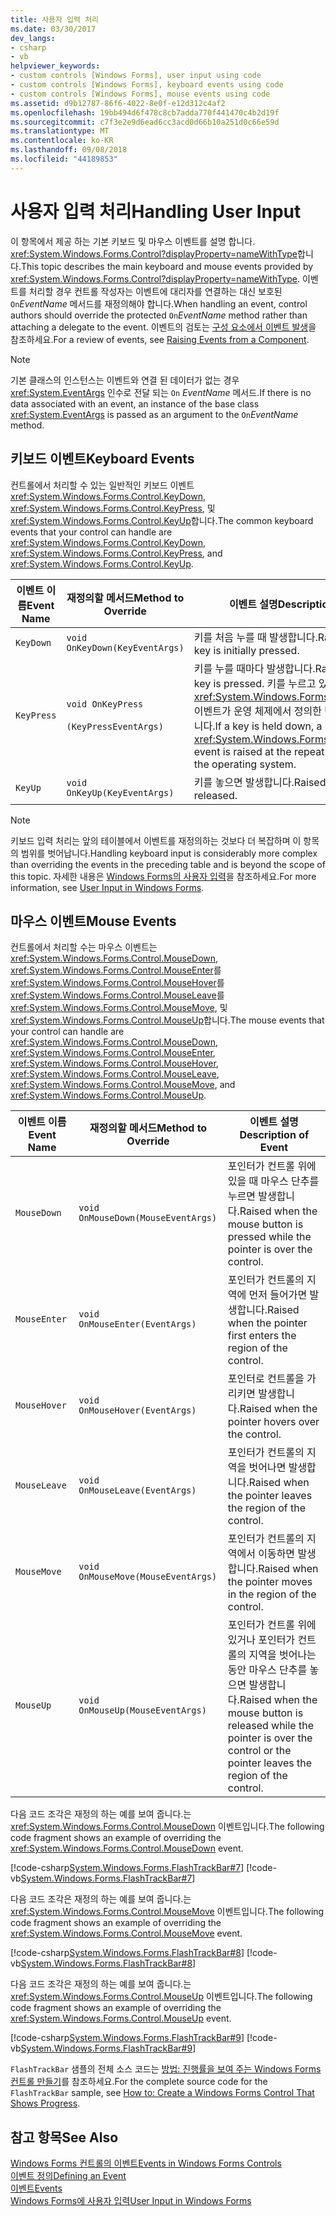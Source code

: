```yaml
---
title: 사용자 입력 처리
ms.date: 03/30/2017
dev_langs:
- csharp
- vb
helpviewer_keywords:
- custom controls [Windows Forms], user input using code
- custom controls [Windows Forms], keyboard events using code
- custom controls [Windows Forms], mouse events using code
ms.assetid: d9b12787-86f6-4022-8e0f-e12d312c4af2
ms.openlocfilehash: 19bb494d6f478c8cb7adda770f441470c4b2d19f
ms.sourcegitcommit: c7f3e2e9d6ead6cc3acd0d66b10a251d0c66e59d
ms.translationtype: MT
ms.contentlocale: ko-KR
ms.lasthandoff: 09/08/2018
ms.locfileid: "44189853"
---
```

# <a name="handling-user-input"></a><span data-ttu-id="89961-102">사용자 입력 처리</span><span class="sxs-lookup"><span data-stu-id="89961-102">Handling User Input</span></span>
<span data-ttu-id="89961-103">이 항목에서 제공 하는 기본 키보드 및 마우스 이벤트를 설명 합니다. <xref:System.Windows.Forms.Control?displayProperty=nameWithType>합니다.</span><span class="sxs-lookup"><span data-stu-id="89961-103">This topic describes the main keyboard and mouse events provided by <xref:System.Windows.Forms.Control?displayProperty=nameWithType>.</span></span> <span data-ttu-id="89961-104">이벤트를 처리할 경우 컨트롤 작성자는 이벤트에 대리자를 연결하는 대신 보호된 `On`*EventName* 메서드를 재정의해야 합니다.</span><span class="sxs-lookup"><span data-stu-id="89961-104">When handling an event, control authors should override the protected `On`*EventName* method rather than attaching a delegate to the event.</span></span> <span data-ttu-id="89961-105">이벤트의 검토는 [구성 요소에서 이벤트 발생](https://msdn.microsoft.com/library/9aebf605-a87d-470b-b7c8-f9abfc8360a0)을 참조하세요.</span><span class="sxs-lookup"><span data-stu-id="89961-105">For a review of events, see [Raising Events from a Component](https://msdn.microsoft.com/library/9aebf605-a87d-470b-b7c8-f9abfc8360a0).</span></span>  
  
> [!NOTE]
>  <span data-ttu-id="89961-106">기본 클래스의 인스턴스는 이벤트와 연결 된 데이터가 없는 경우 <xref:System.EventArgs> 인수로 전달 되는 `On` *EventName* 메서드.</span><span class="sxs-lookup"><span data-stu-id="89961-106">If there is no data associated with an event, an instance of the base class <xref:System.EventArgs> is passed as an argument to the `On`*EventName* method.</span></span>  
  
## <a name="keyboard-events"></a><span data-ttu-id="89961-107">키보드 이벤트</span><span class="sxs-lookup"><span data-stu-id="89961-107">Keyboard Events</span></span>  
 <span data-ttu-id="89961-108">컨트롤에서 처리할 수 있는 일반적인 키보드 이벤트 <xref:System.Windows.Forms.Control.KeyDown>, <xref:System.Windows.Forms.Control.KeyPress>, 및 <xref:System.Windows.Forms.Control.KeyUp>합니다.</span><span class="sxs-lookup"><span data-stu-id="89961-108">The common keyboard events that your control can handle are <xref:System.Windows.Forms.Control.KeyDown>, <xref:System.Windows.Forms.Control.KeyPress>, and <xref:System.Windows.Forms.Control.KeyUp>.</span></span>  
  
|<span data-ttu-id="89961-109">이벤트 이름</span><span class="sxs-lookup"><span data-stu-id="89961-109">Event Name</span></span>|<span data-ttu-id="89961-110">재정의할 메서드</span><span class="sxs-lookup"><span data-stu-id="89961-110">Method to Override</span></span>|<span data-ttu-id="89961-111">이벤트 설명</span><span class="sxs-lookup"><span data-stu-id="89961-111">Description of Event</span></span>|  
|----------------|------------------------|--------------------------|  
|`KeyDown`|`void OnKeyDown(KeyEventArgs)`|<span data-ttu-id="89961-112">키를 처음 누를 때 발생합니다.</span><span class="sxs-lookup"><span data-stu-id="89961-112">Raised only when a key is initially pressed.</span></span>|  
|`KeyPress`|`void OnKeyPress`<br /><br /> `(KeyPressEventArgs)`|<span data-ttu-id="89961-113">키를 누를 때마다 발생합니다.</span><span class="sxs-lookup"><span data-stu-id="89961-113">Raised every time a key is pressed.</span></span> <span data-ttu-id="89961-114">키를 누르고 있으면는 <xref:System.Windows.Forms.Control.KeyPress> 이벤트가 운영 체제에서 정의한 반복 속도로 발생 합니다.</span><span class="sxs-lookup"><span data-stu-id="89961-114">If a key is held down, a <xref:System.Windows.Forms.Control.KeyPress> event is raised at the repeat rate defined by the operating system.</span></span>|  
|`KeyUp`|`void OnKeyUp(KeyEventArgs)`|<span data-ttu-id="89961-115">키를 놓으면 발생합니다.</span><span class="sxs-lookup"><span data-stu-id="89961-115">Raised when a key is released.</span></span>|  
  
> [!NOTE]
>  <span data-ttu-id="89961-116">키보드 입력 처리는 앞의 테이블에서 이벤트를 재정의하는 것보다 더 복잡하며 이 항목의 범위를 벗어납니다.</span><span class="sxs-lookup"><span data-stu-id="89961-116">Handling keyboard input is considerably more complex than overriding the events in the preceding table and is beyond the scope of this topic.</span></span> <span data-ttu-id="89961-117">자세한 내용은 [Windows Forms의 사용자 입력](../../../../docs/framework/winforms/user-input-in-windows-forms.md)을 참조하세요.</span><span class="sxs-lookup"><span data-stu-id="89961-117">For more information, see [User Input in Windows Forms](../../../../docs/framework/winforms/user-input-in-windows-forms.md).</span></span>  
  
## <a name="mouse-events"></a><span data-ttu-id="89961-118">마우스 이벤트</span><span class="sxs-lookup"><span data-stu-id="89961-118">Mouse Events</span></span>  
 <span data-ttu-id="89961-119">컨트롤에서 처리할 수는 마우스 이벤트는 <xref:System.Windows.Forms.Control.MouseDown>, <xref:System.Windows.Forms.Control.MouseEnter>를 <xref:System.Windows.Forms.Control.MouseHover>를 <xref:System.Windows.Forms.Control.MouseLeave>를 <xref:System.Windows.Forms.Control.MouseMove>, 및 <xref:System.Windows.Forms.Control.MouseUp>합니다.</span><span class="sxs-lookup"><span data-stu-id="89961-119">The mouse events that your control can handle are <xref:System.Windows.Forms.Control.MouseDown>, <xref:System.Windows.Forms.Control.MouseEnter>, <xref:System.Windows.Forms.Control.MouseHover>, <xref:System.Windows.Forms.Control.MouseLeave>, <xref:System.Windows.Forms.Control.MouseMove>, and <xref:System.Windows.Forms.Control.MouseUp>.</span></span>  
  
|<span data-ttu-id="89961-120">이벤트 이름</span><span class="sxs-lookup"><span data-stu-id="89961-120">Event Name</span></span>|<span data-ttu-id="89961-121">재정의할 메서드</span><span class="sxs-lookup"><span data-stu-id="89961-121">Method to Override</span></span>|<span data-ttu-id="89961-122">이벤트 설명</span><span class="sxs-lookup"><span data-stu-id="89961-122">Description of Event</span></span>|  
|----------------|------------------------|--------------------------|  
|`MouseDown`|`void OnMouseDown(MouseEventArgs)`|<span data-ttu-id="89961-123">포인터가 컨트롤 위에 있을 때 마우스 단추를 누르면 발생합니다.</span><span class="sxs-lookup"><span data-stu-id="89961-123">Raised when the mouse button is pressed while the pointer is over the control.</span></span>|  
|`MouseEnter`|`void OnMouseEnter(EventArgs)`|<span data-ttu-id="89961-124">포인터가 컨트롤의 지역에 먼저 들어가면 발생합니다.</span><span class="sxs-lookup"><span data-stu-id="89961-124">Raised when the pointer first enters the region of the control.</span></span>|  
|`MouseHover`|`void OnMouseHover(EventArgs)`|<span data-ttu-id="89961-125">포인터로 컨트롤을 가리키면 발생합니다.</span><span class="sxs-lookup"><span data-stu-id="89961-125">Raised when the pointer hovers over the control.</span></span>|  
|`MouseLeave`|`void OnMouseLeave(EventArgs)`|<span data-ttu-id="89961-126">포인터가 컨트롤의 지역을 벗어나면 발생합니다.</span><span class="sxs-lookup"><span data-stu-id="89961-126">Raised when the pointer leaves the region of the control.</span></span>|  
|`MouseMove`|`void OnMouseMove(MouseEventArgs)`|<span data-ttu-id="89961-127">포인터가 컨트롤의 지역에서 이동하면 발생합니다.</span><span class="sxs-lookup"><span data-stu-id="89961-127">Raised when the pointer moves in the region of the control.</span></span>|  
|`MouseUp`|`void OnMouseUp(MouseEventArgs)`|<span data-ttu-id="89961-128">포인터가 컨트롤 위에 있거나 포인터가 컨트롤의 지역을 벗어나는 동안 마우스 단추를 놓으면 발생합니다.</span><span class="sxs-lookup"><span data-stu-id="89961-128">Raised when the mouse button is released while the pointer is over the control or the pointer leaves the region of the control.</span></span>|  
  
 <span data-ttu-id="89961-129">다음 코드 조각은 재정의 하는 예를 보여 줍니다.는 <xref:System.Windows.Forms.Control.MouseDown> 이벤트입니다.</span><span class="sxs-lookup"><span data-stu-id="89961-129">The following code fragment shows an example of overriding the <xref:System.Windows.Forms.Control.MouseDown> event.</span></span>  
  
 [!code-csharp[System.Windows.Forms.FlashTrackBar#7](../../../../samples/snippets/csharp/VS_Snippets_Winforms/System.Windows.Forms.FlashTrackBar/CS/FlashTrackBar.cs#7)]
 [!code-vb[System.Windows.Forms.FlashTrackBar#7](../../../../samples/snippets/visualbasic/VS_Snippets_Winforms/System.Windows.Forms.FlashTrackBar/VB/FlashTrackBar.vb#7)]  
  
 <span data-ttu-id="89961-130">다음 코드 조각은 재정의 하는 예를 보여 줍니다.는 <xref:System.Windows.Forms.Control.MouseMove> 이벤트입니다.</span><span class="sxs-lookup"><span data-stu-id="89961-130">The following code fragment shows an example of overriding the <xref:System.Windows.Forms.Control.MouseMove> event.</span></span>  
  
 [!code-csharp[System.Windows.Forms.FlashTrackBar#8](../../../../samples/snippets/csharp/VS_Snippets_Winforms/System.Windows.Forms.FlashTrackBar/CS/FlashTrackBar.cs#8)]
 [!code-vb[System.Windows.Forms.FlashTrackBar#8](../../../../samples/snippets/visualbasic/VS_Snippets_Winforms/System.Windows.Forms.FlashTrackBar/VB/FlashTrackBar.vb#8)]  
  
 <span data-ttu-id="89961-131">다음 코드 조각은 재정의 하는 예를 보여 줍니다.는 <xref:System.Windows.Forms.Control.MouseUp> 이벤트입니다.</span><span class="sxs-lookup"><span data-stu-id="89961-131">The following code fragment shows an example of overriding the <xref:System.Windows.Forms.Control.MouseUp> event.</span></span>  
  
 [!code-csharp[System.Windows.Forms.FlashTrackBar#9](../../../../samples/snippets/csharp/VS_Snippets_Winforms/System.Windows.Forms.FlashTrackBar/CS/FlashTrackBar.cs#9)]
 [!code-vb[System.Windows.Forms.FlashTrackBar#9](../../../../samples/snippets/visualbasic/VS_Snippets_Winforms/System.Windows.Forms.FlashTrackBar/VB/FlashTrackBar.vb#9)]  
  
 <span data-ttu-id="89961-132">`FlashTrackBar` 샘플의 전체 소스 코드는 [방법: 진행률을 보여 주는 Windows Forms 컨트롤 만들기](../../../../docs/framework/winforms/controls/how-to-create-a-windows-forms-control-that-shows-progress.md)를 참조하세요.</span><span class="sxs-lookup"><span data-stu-id="89961-132">For the complete source code for the `FlashTrackBar` sample, see [How to: Create a Windows Forms Control That Shows Progress](../../../../docs/framework/winforms/controls/how-to-create-a-windows-forms-control-that-shows-progress.md).</span></span>  
  
## <a name="see-also"></a><span data-ttu-id="89961-133">참고 항목</span><span class="sxs-lookup"><span data-stu-id="89961-133">See Also</span></span>  
 [<span data-ttu-id="89961-134">Windows Forms 컨트롤의 이벤트</span><span class="sxs-lookup"><span data-stu-id="89961-134">Events in Windows Forms Controls</span></span>](../../../../docs/framework/winforms/controls/events-in-windows-forms-controls.md)  
 [<span data-ttu-id="89961-135">이벤트 정의</span><span class="sxs-lookup"><span data-stu-id="89961-135">Defining an Event</span></span>](../../../../docs/framework/winforms/controls/defining-an-event-in-windows-forms-controls.md)  
 [<span data-ttu-id="89961-136">이벤트</span><span class="sxs-lookup"><span data-stu-id="89961-136">Events</span></span>](../../../../docs/standard/events/index.md)  
 [<span data-ttu-id="89961-137">Windows Forms에 사용자 입력</span><span class="sxs-lookup"><span data-stu-id="89961-137">User Input in Windows Forms</span></span>](../../../../docs/framework/winforms/user-input-in-windows-forms.md)
